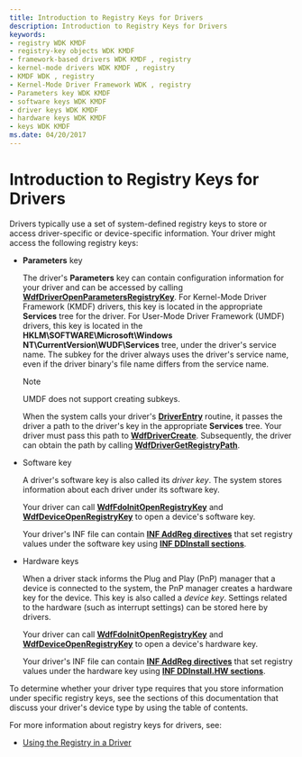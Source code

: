 ```yaml
---
title: Introduction to Registry Keys for Drivers
description: Introduction to Registry Keys for Drivers
keywords:
- registry WDK KMDF
- registry-key objects WDK KMDF
- framework-based drivers WDK KMDF , registry
- kernel-mode drivers WDK KMDF , registry
- KMDF WDK , registry
- Kernel-Mode Driver Framework WDK , registry
- Parameters key WDK KMDF
- software keys WDK KMDF
- driver keys WDK KMDF
- hardware keys WDK KMDF
- keys WDK KMDF
ms.date: 04/20/2017
---
```


# Introduction to Registry Keys for Drivers

Drivers typically use a set of system-defined registry keys to store or access driver-specific or device-specific information. Your driver might access the following registry keys:

- **Parameters** key

    The driver's **Parameters** key can contain configuration information for your driver and can be accessed by calling [**WdfDriverOpenParametersRegistryKey**](/windows-hardware/drivers/ddi/wdfdriver/nf-wdfdriver-wdfdriveropenparametersregistrykey). For Kernel-Mode Driver Framework (KMDF) drivers, this key is located in the appropriate **Services** tree for the driver. For User-Mode Driver Framework (UMDF) drivers, this key is located in the **HKLM\\SOFTWARE\\Microsoft\\Windows NT\\CurrentVersion\\WUDF\\Services** tree, under the driver's service name. The subkey for the driver always uses the driver's service name, even if the driver binary's file name differs from the service name.

    > [!NOTE]
    > UMDF does not support creating subkeys.

    When the system calls your driver's [**DriverEntry**](./driverentry-for-kmdf-drivers.md) routine, it passes the driver a path to the driver's key in the appropriate **Services** tree. Your driver must pass this path to [**WdfDriverCreate**](/windows-hardware/drivers/ddi/wdfdriver/nf-wdfdriver-wdfdrivercreate). Subsequently, the driver can obtain the path by calling [**WdfDriverGetRegistryPath**](/windows-hardware/drivers/ddi/wdfdriver/nf-wdfdriver-wdfdrivergetregistrypath).

- Software key

    A driver's software key is also called its *driver key*. The system stores information about each driver under its software key.

    Your driver can call [**WdfFdoInitOpenRegistryKey**](/windows-hardware/drivers/ddi/wdffdo/nf-wdffdo-wdffdoinitopenregistrykey) and [**WdfDeviceOpenRegistryKey**](/windows-hardware/drivers/ddi/wdfdevice/nf-wdfdevice-wdfdeviceopenregistrykey) to open a device's software key.

    Your driver's INF file can contain [**INF AddReg directives**](../install/inf-addreg-directive.md) that set registry values under the software key using [**INF DDInstall sections**](../install/inf-ddinstall-section.md).

- Hardware keys

    When a driver stack informs the Plug and Play (PnP) manager that a device is connected to the system, the PnP manager creates a hardware key for the device. This key is also called a *device key*. Settings related to the hardware (such as interrupt settings) can be stored here by drivers.

    Your driver can call [**WdfFdoInitOpenRegistryKey**](/windows-hardware/drivers/ddi/wdffdo/nf-wdffdo-wdffdoinitopenregistrykey) and [**WdfDeviceOpenRegistryKey**](/windows-hardware/drivers/ddi/wdfdevice/nf-wdfdevice-wdfdeviceopenregistrykey) to open a device's hardware key.

    Your driver's INF file can contain [**INF AddReg directives**](../install/inf-addreg-directive.md) that set registry values under the hardware key using [**INF DDInstall.HW sections**](../install/inf-ddinstall-hw-section.md).

To determine whether your driver type requires that you store information under specific registry keys, see the sections of this documentation that discuss your driver's device type by using the table of contents.

For more information about registry keys for drivers, see:

- [Using the Registry in a Driver](../kernel/registry-key-object-routines.md)
